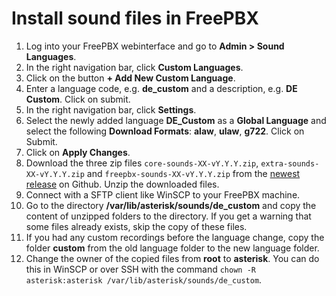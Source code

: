 # Install sound files in FreePBX

1. Log into your FreePBX webinterface and go to **Admin > Sound Languages**.
2. In the right navigation bar, click **Custom Languages**.
3. Click on the button **+ Add New Custom Language**.
4. Enter a language code, e.g. **de_custom** and a description, e.g. **DE Custom**. Click on submit.
5. In the right navigation bar, click **Settings**.
6. Select the newly added language **DE_Custom** as a **Global Language** and select the following **Download Formats**: **alaw**, **ulaw**, **g722**. Click on Submit.
7. Click on **Apply Changes**.
8. Download the three zip files `core-sounds-XX-vY.Y.Y.zip`, `extra-sounds-XX-vY.Y.Y.zip` and `freepbx-sounds-XX-vY.Y.Y.zip` from the [newest release](https://github.com/joni1802/asterisk-sound-generator/releases/latest) on Github. Unzip the downloaded files.
9. Connect with a SFTP client like WinSCP to your FreePBX machine.
10. Go to the directory **/var/lib/asterisk/sounds/de_custom** and copy the content of unzipped folders to the directory. If you get a warning that some files already exists, skip the copy of these files.
11. If you had any custom recordings before the language change, copy the folder **custom** from the old language folder to the new language folder.
12. Change the owner of the copied files from **root** to **asterisk**. You can do this in WinSCP or over SSH with the command `chown -R asterisk:asterisk /var/lib/asterisk/sounds/de_custom`.
